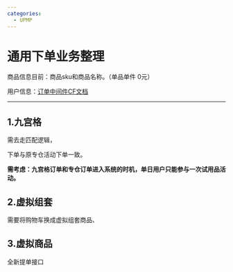 ```yaml
---
categories:
  - UPMP
---
```

# 通用下单业务整理

商品信息目前：商品sku和商品名称。（单品单件 0元）

用户信息：[订单中间件CF文档](https://cf.jd.com/pages/viewpage.action?pageId=172781817)

---

## 1.九宫格

需去走匹配逻辑，

下单与原专仓活动下单一致。

**需考虑：九宫格订单和专仓订单进入系统的时机，单日用户只能参与一次试用品活动。**

## 2.虚拟组套

需要将购物车换成虚拟组套商品、



## 3.虚拟商品

全新提单接口